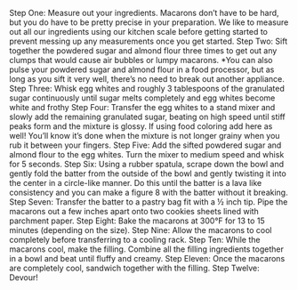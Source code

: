 Step One: Measure out your ingredients.
Macarons don’t have to be hard, but you do have to be pretty precise in your preparation. We like to measure out all our ingredients using our kitchen scale before getting started to prevent messing up any measurements once you get started.
Step Two: Sift together the powdered sugar and almond flour three times to get out any clumps that would cause air bubbles or lumpy macarons.
*You can also pulse your powdered sugar and almond flour in a food processor, but as long as you sift it very well, there’s no need to break out another appliance.
Step Three: Whisk egg whites and roughly 3 tablespoons of the granulated sugar continuously until sugar melts completely and egg whites become white and frothy
Step Four: Transfer the egg whites to a stand mixer and slowly add the remaining granulated sugar, beating on high speed until stiff peaks form and the mixture is glossy. If using food coloring add here as well! 
You’ll know it’s done when the mixture is not longer grainy when you rub it between your fingers.
Step Five: Add the sifted powdered sugar and almond flour to the egg whites. Turn the mixer to medium speed and whisk for 5 seconds.
Step Six: Using a rubber spatula, scrape down the bowl and gently fold the batter from the outside of the bowl and gently twisting it into the center in a circle-like manner.
Do this until the batter is a lava like consistency and you can make a figure 8 with the batter without it breaking.
Step Seven: Transfer the batter to a pastry bag fit with a ½ inch tip. Pipe the macarons out a few inches apart onto two cookies sheets lined with parchment paper.
Step Eight: Bake the macarons at 300°F for 13 to 15 minutes (depending on the size).
Step Nine: Allow the macarons to cool completely before transferring to a cooling rack.
Step Ten: While the macarons cool, make the filling. Combine all the filling ingredients together in a bowl and beat until fluffy and creamy.
Step Eleven: Once the macarons are completely cool, sandwich together with the filling.
Step Twelve: Devour!

